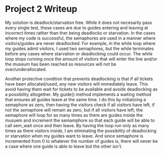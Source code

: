 # Project 2 Writeup

My solution is deadlock/starvation free. While it does not necesarily pass every single test, these cases are due to guides entering and leaving at incorrect times rather than ther being deadlocks or starvation. In the cases where my code is successful, the semaphores are used in a manner where visitors/guides are never deadlocked. For example, in the while loop where my guides admit visitors, I used two semaphores, but the while terminates before any cases where starvation or deadlocking could occur. The while loop stops running once the amount of visitors that will enter the line and/or the museum has been reached so resources will not be over/underallocated. 

Another protective condition that prevents deadlocking is that if all tickets have been allocated/used, any new visitors will immediately leave. This avoid having them wait for tickets to be available and avoids deadlocking as a possibility altogether. My guide() method implements a waiting method that ensures all guides leave at the same time. I do this by initializing a semaphore as zero, then having the visitors check if all visitors have left, if not the semaphore will remain as zero, but if all visitors have left, the semaphore will loop for as many times as there are guides inside the musuem and increment the semamphore so that each guide will be able to call sem_wait once and then leave. By having the loop run only as many times as there visitors inside, I am eliminating the possibility of deadlocking or starvation when my guides want to leave. And since semaphore is incremented from 0 to whatever the number of guides is, there will never be a case where one guide is able to leave but the other isn't.